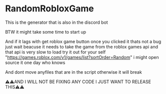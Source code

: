 # RandomRobloxGame
This is the generator that is also in the discord bot

BTW it might take some time to start up

And if it lags with get roblox game button once you clicked it thats not a bug just wait beacuse it needs to take the game from the roblox games api and that api is very slow to load try it out for your self  "https://games.roblox.com/v1/games/list?sortOrder=Random" i might open source it one day who knows

And dont move anyfiles that are in the script otherwise it will break

⚠️⚠️AND I WILL NOT BE FIXING ANY CODE I JUST WANT TO RELEASE THIS⚠️⚠️
